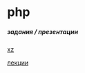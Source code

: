 # php

##### задания / презентации 


[xz](https://metanit.com/web/php/7.1.php)

[лекции](http://project260218.tilda.ws/php-development)
